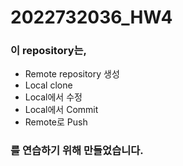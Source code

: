 # 2022732036_HW4

### 이 repository는,
   * Remote repository 생성
   * Local clone
   * Local에서 수정
   * Local에서 Commit
   * Remote로 Push
### 를 연습하기 위해 만들었습니다.